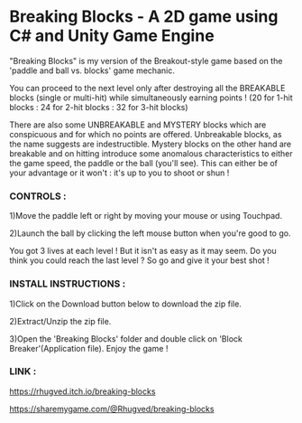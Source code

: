 # Breaking Blocks - A 2D game using C# and Unity Game Engine

"Breaking Blocks" is my version of the Breakout-style game based on the 'paddle and ball vs. blocks' game mechanic.

You can proceed to the next level only after destroying all the BREAKABLE blocks (single or multi-hit) while simultaneously earning points ! (20 for 1-hit blocks  :  24 for 2-hit blocks  :  32 for 3-hit blocks)

There are also some UNBREAKABLE and MYSTERY blocks which are conspicuous and for which no points are offered. Unbreakable blocks, as the name suggests are indestructible. Mystery blocks on the other hand are breakable and on hitting introduce some anomalous characteristics to either the game speed, the paddle or the ball (you'll see). This can either be of your advantage or it won't : it's up to you to shoot or shun !



### CONTROLS :

 1)Move the paddle left or right by moving your mouse or using Touchpad.

 2)Launch the ball by clicking the left mouse button when you're good to go.

You got 3 lives at each level !
But it isn't as easy as it may seem.
Do you think you could reach the last level ?
So go and give it your best shot !



### INSTALL INSTRUCTIONS :

1)Click on the Download button below to download the zip file.

2)Extract/Unzip  the zip file.

3)Open the 'Breaking Blocks' folder and double click on 'Block Breaker'(Application file). Enjoy the game !


### LINK :

https://rhugved.itch.io/breaking-blocks  

https://sharemygame.com/@Rhugved/breaking-blocks
